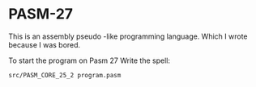 # PASM-27
This is an assembly pseudo -like programming language. Which I wrote because I was bored.

To start the program on Pasm 27 Write the spell:
```
src/PASM_CORE_25_2 program.pasm
```
